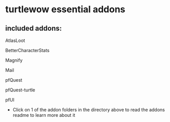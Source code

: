 # turtlewow essential addons

included addons:
-----------------
AtlasLoot

BetterCharacterStats

Magnify

Mail

pfQuest

pfQuest-turtle

pfUI

- Click on 1 of the addon folders in the directory above to read the addons readme to learn more about it
